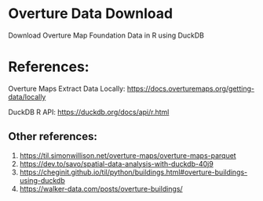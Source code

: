 # Overture Data Download
Download Overture Map Foundation Data in R using DuckDB

# References: 

Overture Maps Extract Data Locally: https://docs.overturemaps.org/getting-data/locally 

DuckDB R API: https://duckdb.org/docs/api/r.html

## Other references:
   1. https://til.simonwillison.net/overture-maps/overture-maps-parquet
   2. https://dev.to/savo/spatial-data-analysis-with-duckdb-40j9
   3. https://cheginit.github.io/til/python/buildings.html#overture-buildings-using-duckdb
   4. https://walker-data.com/posts/overture-buildings/
